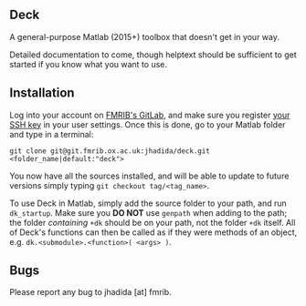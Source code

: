 ## Deck

A general-purpose Matlab (2015+) toolbox that doesn't get in your way.

Detailed documentation to come, though helptext should be sufficient to get started if you know what you want to use.

## Installation

Log into your account on [FMRIB's GitLab](https://git.fmrib.ox.ac.uk), and make sure you register [your SSH key](https://git.fmrib.ox.ac.uk/help/ssh/README) in your user settings.
Once this is done, go to your Matlab folder and type in a terminal:
```
git clone git@git.fmrib.ox.ac.uk:jhadida/deck.git <folder_name|default:"deck">
```
You now have all the sources installed, and will be able to update to future versions simply typing `git checkout tag/<tag_name>`.

To use Deck in Matlab, simply add the source folder to your path, and run `dk_startup`. 
Make sure you **DO NOT** use `genpath` when adding to the path; the folder _containing_ `+dk` should be on your path, not the folder `+dk` itself.
All of Deck's functions can then be called as if they were methods of an object, e.g. `dk.<submodule>.<function>( <args> )`.

## Bugs

Please report any bug to jhadida [at] fmrib.

